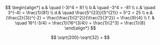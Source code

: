 
$$
\begin{align*}
a.& \quad (-3)^4 = 81 \\
b.& \quad -3^4 = -81 \\
c.& \quad 3^{-4} = \frac{1}{81} \\
d.& \quad \frac{5^{23}}{5^{21}} = 5^2 = 25 \\
e.& (\frac{2}{3})^{-2} = \frac{\frac{1}{2^2}}{\frac{1}{3^2}} = \frac{9}{4} \\
f. & \quad 16^{-3/4} = \frac{1}{16^{3/4}} = \frac{1}{2^3} = \frac{1}{8}
\end{align*}
$$

$$
\sqrt{200}-\sqrt{32} = 
$$